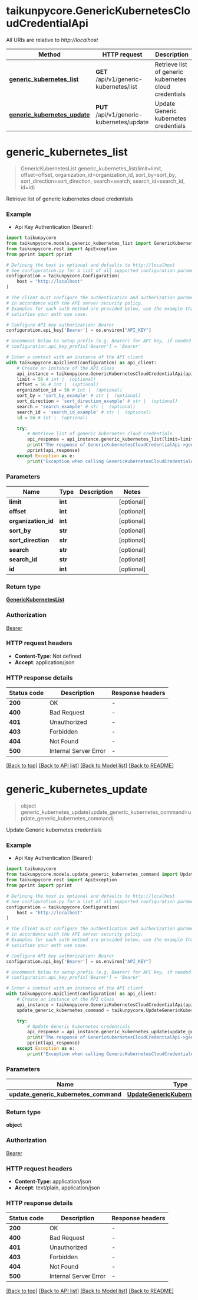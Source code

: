 # taikunpycore.GenericKubernetesCloudCredentialApi

All URIs are relative to *http://localhost*

Method | HTTP request | Description
------------- | ------------- | -------------
[**generic_kubernetes_list**](GenericKubernetesCloudCredentialApi.md#generic_kubernetes_list) | **GET** /api/v1/generic-kubernetes/list | Retrieve list of generic kubernetes cloud credentials
[**generic_kubernetes_update**](GenericKubernetesCloudCredentialApi.md#generic_kubernetes_update) | **PUT** /api/v1/generic-kubernetes/update | Update Generic kubernetes credentials


# **generic_kubernetes_list**
> GenericKubernetesList generic_kubernetes_list(limit=limit, offset=offset, organization_id=organization_id, sort_by=sort_by, sort_direction=sort_direction, search=search, search_id=search_id, id=id)

Retrieve list of generic kubernetes cloud credentials

### Example

* Api Key Authentication (Bearer):

```python
import taikunpycore
from taikunpycore.models.generic_kubernetes_list import GenericKubernetesList
from taikunpycore.rest import ApiException
from pprint import pprint

# Defining the host is optional and defaults to http://localhost
# See configuration.py for a list of all supported configuration parameters.
configuration = taikunpycore.Configuration(
    host = "http://localhost"
)

# The client must configure the authentication and authorization parameters
# in accordance with the API server security policy.
# Examples for each auth method are provided below, use the example that
# satisfies your auth use case.

# Configure API key authorization: Bearer
configuration.api_key['Bearer'] = os.environ["API_KEY"]

# Uncomment below to setup prefix (e.g. Bearer) for API key, if needed
# configuration.api_key_prefix['Bearer'] = 'Bearer'

# Enter a context with an instance of the API client
with taikunpycore.ApiClient(configuration) as api_client:
    # Create an instance of the API class
    api_instance = taikunpycore.GenericKubernetesCloudCredentialApi(api_client)
    limit = 56 # int |  (optional)
    offset = 56 # int |  (optional)
    organization_id = 56 # int |  (optional)
    sort_by = 'sort_by_example' # str |  (optional)
    sort_direction = 'sort_direction_example' # str |  (optional)
    search = 'search_example' # str |  (optional)
    search_id = 'search_id_example' # str |  (optional)
    id = 56 # int |  (optional)

    try:
        # Retrieve list of generic kubernetes cloud credentials
        api_response = api_instance.generic_kubernetes_list(limit=limit, offset=offset, organization_id=organization_id, sort_by=sort_by, sort_direction=sort_direction, search=search, search_id=search_id, id=id)
        print("The response of GenericKubernetesCloudCredentialApi->generic_kubernetes_list:\n")
        pprint(api_response)
    except Exception as e:
        print("Exception when calling GenericKubernetesCloudCredentialApi->generic_kubernetes_list: %s\n" % e)
```



### Parameters


Name | Type | Description  | Notes
------------- | ------------- | ------------- | -------------
 **limit** | **int**|  | [optional] 
 **offset** | **int**|  | [optional] 
 **organization_id** | **int**|  | [optional] 
 **sort_by** | **str**|  | [optional] 
 **sort_direction** | **str**|  | [optional] 
 **search** | **str**|  | [optional] 
 **search_id** | **str**|  | [optional] 
 **id** | **int**|  | [optional] 

### Return type

[**GenericKubernetesList**](GenericKubernetesList.md)

### Authorization

[Bearer](../README.md#Bearer)

### HTTP request headers

 - **Content-Type**: Not defined
 - **Accept**: application/json

### HTTP response details

| Status code | Description | Response headers |
|-------------|-------------|------------------|
**200** | OK |  -  |
**400** | Bad Request |  -  |
**401** | Unauthorized |  -  |
**403** | Forbidden |  -  |
**404** | Not Found |  -  |
**500** | Internal Server Error |  -  |

[[Back to top]](#) [[Back to API list]](../README.md#documentation-for-api-endpoints) [[Back to Model list]](../README.md#documentation-for-models) [[Back to README]](../README.md)

# **generic_kubernetes_update**
> object generic_kubernetes_update(update_generic_kubernetes_command=update_generic_kubernetes_command)

Update Generic kubernetes credentials

### Example

* Api Key Authentication (Bearer):

```python
import taikunpycore
from taikunpycore.models.update_generic_kubernetes_command import UpdateGenericKubernetesCommand
from taikunpycore.rest import ApiException
from pprint import pprint

# Defining the host is optional and defaults to http://localhost
# See configuration.py for a list of all supported configuration parameters.
configuration = taikunpycore.Configuration(
    host = "http://localhost"
)

# The client must configure the authentication and authorization parameters
# in accordance with the API server security policy.
# Examples for each auth method are provided below, use the example that
# satisfies your auth use case.

# Configure API key authorization: Bearer
configuration.api_key['Bearer'] = os.environ["API_KEY"]

# Uncomment below to setup prefix (e.g. Bearer) for API key, if needed
# configuration.api_key_prefix['Bearer'] = 'Bearer'

# Enter a context with an instance of the API client
with taikunpycore.ApiClient(configuration) as api_client:
    # Create an instance of the API class
    api_instance = taikunpycore.GenericKubernetesCloudCredentialApi(api_client)
    update_generic_kubernetes_command = taikunpycore.UpdateGenericKubernetesCommand() # UpdateGenericKubernetesCommand |  (optional)

    try:
        # Update Generic kubernetes credentials
        api_response = api_instance.generic_kubernetes_update(update_generic_kubernetes_command=update_generic_kubernetes_command)
        print("The response of GenericKubernetesCloudCredentialApi->generic_kubernetes_update:\n")
        pprint(api_response)
    except Exception as e:
        print("Exception when calling GenericKubernetesCloudCredentialApi->generic_kubernetes_update: %s\n" % e)
```



### Parameters


Name | Type | Description  | Notes
------------- | ------------- | ------------- | -------------
 **update_generic_kubernetes_command** | [**UpdateGenericKubernetesCommand**](UpdateGenericKubernetesCommand.md)|  | [optional] 

### Return type

**object**

### Authorization

[Bearer](../README.md#Bearer)

### HTTP request headers

 - **Content-Type**: application/json
 - **Accept**: text/plain, application/json

### HTTP response details

| Status code | Description | Response headers |
|-------------|-------------|------------------|
**200** | OK |  -  |
**400** | Bad Request |  -  |
**401** | Unauthorized |  -  |
**403** | Forbidden |  -  |
**404** | Not Found |  -  |
**500** | Internal Server Error |  -  |

[[Back to top]](#) [[Back to API list]](../README.md#documentation-for-api-endpoints) [[Back to Model list]](../README.md#documentation-for-models) [[Back to README]](../README.md)

